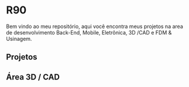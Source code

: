 # R90
Bem vindo ao meu repositório, aqui você encontra meus projetos na area de desenvolvimento Back-End, Mobile, Eletrônica, 3D /CAD e FDM & Usinagem.
## Projetos
## Área 3D / CAD
